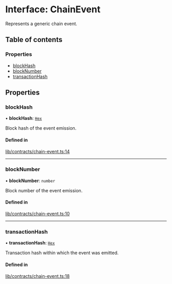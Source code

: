 # Interface: ChainEvent

Represents a generic chain event.

## Table of contents

### Properties

- [blockHash](ChainEvent.md#blockhash)
- [blockNumber](ChainEvent.md#blocknumber)
- [transactionHash](ChainEvent.md#transactionhash)

## Properties

### blockHash

• **blockHash**: [`Hex`](../classes/Hex.md)

Block hash of the event emission.

#### Defined in

[lib/contracts/chain-event.ts:14](https://github.com/threshold-network/tbtc-v2/blob/ntt-typescript/typescript/src/lib/contracts/chain-event.ts#L14)

___

### blockNumber

• **blockNumber**: `number`

Block number of the event emission.

#### Defined in

[lib/contracts/chain-event.ts:10](https://github.com/threshold-network/tbtc-v2/blob/ntt-typescript/typescript/src/lib/contracts/chain-event.ts#L10)

___

### transactionHash

• **transactionHash**: [`Hex`](../classes/Hex.md)

Transaction hash within which the event was emitted.

#### Defined in

[lib/contracts/chain-event.ts:18](https://github.com/threshold-network/tbtc-v2/blob/ntt-typescript/typescript/src/lib/contracts/chain-event.ts#L18)
